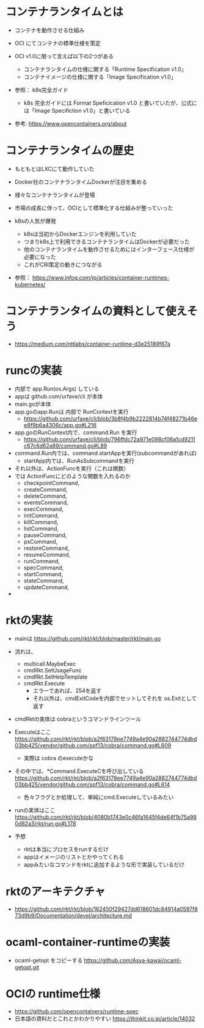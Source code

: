 # コンテナランタイムとは
- コンテナを動作させる仕組み
- OCI にてコンテナの標準仕様を策定
- OCI v1.0に限って言えば以下の2つがある
  - コンテナランタイムの仕様に関する「Runtime Specification v1.0」
  - コンテナイメージの仕様に関する「Image Specification v1.0」
  
- 参照： k8s完全ガイド
  - k8s 完全ガイドには Format Speficication v1.0 と書いていたが、公式には「Image Specifiction v1.0」と書いている
- 参考: https://www.opencontainers.org/about

# コンテナランタイムの歴史
- もともとはLXCにて動作していた
- Docker社のコンテナランタイムDockerが注目を集める
- 様々なコンテナランタイムが登場
- 市場の成長に伴って、OCIとして標準化する仕組みが整っていった
- k8sの人気が爆発
  - k8sは当初からDockerエンジンを利用していた
  - つまりk8s上で利用できるコンテナランタイムはDockerが必要だった
  - 他のコンテナランタイムを動作させるためにはインターフェース仕様が必要になった
  - これがCRI策定の動きにつながる

- 参照： https://www.infoq.com/jp/articles/container-runtimes-kubernetes/

# コンテナランタイムの資料として使えそう
- https://medium.com/nttlabs/container-runtime-d3e25189f67a


# runcの実装
- 内部で app.Run(os.Args) している
- appは github.com/urfave/cli が本体
- main.goが本体
- app.goのapp.Runは 内部で RunContextを実行
  - https://github.com/urfave/cli/blob/3b8f4b9b2222814b74f48271b46ee8f9b6a4306c/app.go#L216
- app.goのRunContext内で、command.Run を実行
  - https://github.com/urfave/cli/blob/796ffdc72a971e098cf06a1cd9211c67c6d62a89/command.go#L89
- command.Run内では、command.startAppを実行(subcommandがあれば)
  - startApp内では、RunAsSubcommandを実行
- それ以外は、ActionFuncを実行（これは関数）
- では ActionFuncにどのような関数を入れるのか
  - checkpointCommand,
  - createCommand,
  - deleteCommand,
  - eventsCommand,
  - execCommand,
  - initCommand,
  - killCommand,
  - listCommand,
  - pauseCommand,
  - psCommand,
  - restoreCommand,
  - resumeCommand,
  - runCommand,
  - specCommand,
  - startCommand,
  - stateCommand,
  - updateCommand,
- 

# rktの実装
- mainは https://github.com/rkt/rkt/blob/master/rkt/main.go
- 流れは、
  - multicall.MaybeExec
  - cmdRkt.SetUsageFunc
  - cmdRkt.SetHelpTemplate
  - cmdRkt.Execute
    - エラーであれば、254を返す
    - それ以外は、cmdExitCodeを内部でセットしてそれを os.Exitとして返す
- cmdRktの実体は cobraというコマンドラインツール
- Executeはここ https://github.com/rkt/rkt/blob/a2f63178ee7749a4e90a2882744774dbd03bb425/vendor/github.com/spf13/cobra/command.go#L609
  - 実際は cobra のexecuteかな
- その中では、*Command.ExecuteCを呼び出している https://github.com/rkt/rkt/blob/a2f63178ee7749a4e90a2882744774dbd03bb425/vendor/github.com/spf13/cobra/command.go#L614
  - 色々フラグとか処理して、単純にcmd.Executeしているみたい

- runの実体はここ https://github.com/rkt/rkt/blob/4080b1743e0c46fa1645f4de64f1b75a980d82a3/rkt/run.go#L178

- 予想
  - rktは本当にプロセスをrunするだけ
  - appはイメージのリストとかやってくれる
  - appみたいなコマンドをrktに追加するような形で実装しているだけ

# rktのアーキテクチャ
- https://github.com/rkt/rkt/blob/162450f29427dd618601dc84914a0597f873d9b9/Documentation/devel/architecture.md

# ocaml-container-runtimeの実装
- ocaml-getopt をコピーする https://github.com/Asya-kawai/ocaml-getopt.git

# OCIの runtime仕様
- https://github.com/opencontainers/runtime-spec
- 日本語の資料だとこれとかわかりやすい https://thinkit.co.jp/article/14032
